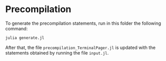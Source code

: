 Precompilation
==============

To generate the precompilation statements, run in this folder the following
command:

```julia
julia generate.jl
```

After that, the file `precompilation_TerminalPager.jl` is updated with the
statements obtained by running the file `input.jl`.
